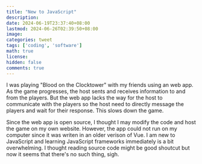 ```yaml
---
title: "New to JavaScript"
description: 
date: 2024-06-19T23:37:40+08:00
lastmod: 2024-06-26T02:39:50+08:00
image: 
categories: tweet
tags: ['coding', 'software']
math: true
license: 
hidden: false
comments: true
---
```


I was playing "Blood on the Clocktower" with my friends using an web app. As the game progresses, the host sents and receives information to and from the players. But the web app lacks the way for the host to communicate with the players so the host need to directly message the players and wait for their response. This slows down the game.

Since the web app is open source, I thought I may modify the code and host the game on my own website. However, the app could not run on my computer since it was writen in an older verison of Vue. I am new to JavaScript and learning JavaScript frameworks immediately is a bit overwhelming. I thought reading source code might be good shoutcut but now it seems that there's no such thing, sigh.

